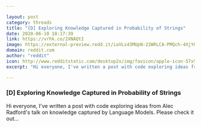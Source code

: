 ```yaml
---

layout: post
category: threads
title: "[D] Exploring Knowledge Captured in Probability of Strings"
date: 2020-06-10 18:17:39
link: https://vrhk.co/2XNAQtI
image: https://external-preview.redd.it/iaVLs43MUpN-22WRLCA-PMQch-4XjYOA85VWWhWDjKc.jpg?width=705&height=369.109947644&auto=webp&crop=705:369.109947644,smart&s=33d0b6480b83cb95d549c11f442c751016f17e00
domain: reddit.com
author: "reddit"
icon: http://www.redditstatic.com/desktop2x/img/favicon/apple-icon-57x57.png
excerpt: "Hi everyone, I've written a post with code exploring ideas from Alec Radford's talk on knowledge captured by Language Models. Please check it out..."

---
```


### [D] Exploring Knowledge Captured in Probability of Strings

Hi everyone, I've written a post with code exploring ideas from Alec Radford's talk on knowledge captured by Language Models. Please check it out...